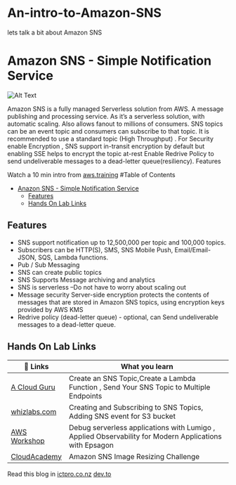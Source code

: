 # An-intro-to-Amazon-SNS
lets talk a bit about Amazon SNS



# Amazon SNS - Simple Notification Service
![Alt Text](https://dev-to-uploads.s3.amazonaws.com/uploads/articles/uw7q7dbd1o672f6phtkx.png)

Amazon SNS is a fully managed Serverless solution from AWS. A message publishing and processing service. As it’s a serverless solution, with automatic scaling. Also allows fanout to millions of consumers. SNS topics can be an event topic and consumers can subscribe to that topic.
It is recommended to use a standard topic (High Throughput) . For Security enable Encryption , SNS support in-transit encryption by default but enabling SSE helps to encrypt the topic at-rest
Enable Redrive Policy to send undeliverable messages to a dead-letter queue(resiliency).
Features

Watch a 10 min intro from [aws.training](https://www.aws.training/Details/Video?id=15881 )
#Table of Contents
- [Anazon SNS - Simple Notification Service](#anazon-sns---simple-notification-service)
  - [Features](#features)
  - [Hands On Lab Links](#hands-on-lab-links)

## Features
- SNS support notification up to 12,500,000 per topic and 100,000 topics.
- Subscribers can be HTTP(S), SMS, SNS Mobile Push, Email/Email-JSON, SQS, Lambda functions.
- Pub / Sub Messaging
- SNS can create public topics
- SNS Supports Message archiving and analytics
- SNS is serverless –Do not have to worry about scaling out
- Message security Server-side encryption protects the contents of messages that are stored in Amazon SNS topics, using encryption keys provided by AWS KMS
- Redrive policy (dead-letter queue) - optional, can Send undeliverable messages to a dead-letter queue.

## Hands On Lab Links 
|🔗 Links            | What you learn                                                               |
| ----------------- | ------------------------------------------------------------------ |
| [A Cloud Guru](https://acloudguru.com/hands-on-labs/creating-and-subscribing-to-aws-sns-topics )| Create an SNS Topic,Create a Lambda Function , Send Your SNS Topic to Multiple Endpoints|
| [whizlabs.com]( https://play.whizlabs.com/site/task_details?task_id=32&quest_id=37 ) |Creating and Subscribing to SNS Topics, Adding SNS event for S3 bucket |
| [AWS Workshop](https://awsworkshop.io/tags/sns/) | Debug serverless applications with Lumigo , Applied Observability for Modern Applications with Epsagon |
|[CloudAcademy](https://cloudacademy.com/) | Amazon SNS Image Resizing Challenge|


Read this blog in
[ictpro.co.nz](https://ictpro.co.nz/2021/09/26/an-intro-to-amazon-simple-notification-service-sns/)
[dev.to](https://dev.to/aws-builders/amazon-simple-notification-service-sns-4gf7)
